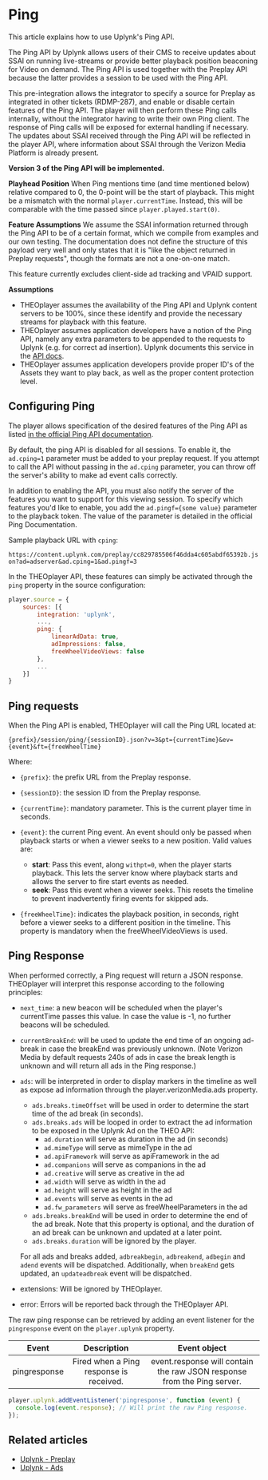 # Ping

This article explains how to use Uplynk's Ping API.

The Ping API by Uplynk allows users of their CMS to receive updates about SSAI on running live-streams or provide better playback position beaconing for Video on demand. The Ping API is used together with the Preplay API because the latter provides a session to be used with the Ping API.

This pre-integration allows the integrator to specify a source for Preplay as integrated in other tickets (RDMP-287), and enable or disable certain features of the Ping API. The player will then perform these Ping calls internally, without the integrator having to write their own Ping client. The response of Ping calls will be exposed for external handling if necessary. The updates about SSAI received through the Ping API will be reflected in the player API, where information about SSAI through the Verizon Media Platform is already present.

**Version 3 of the Ping API will be implemented.**

**Playhead Position**
When Ping mentions time (and time mentioned below) relative compared to 0, the 0-point will be the start of playback. This might be a mismatch with the normal `player.currentTime`. Instead, this will be comparable with the time passed since `player.played.start(0)`.

**Feature Assumptions**
We assume the SSAI information returned through the Ping API to be of a certain format, which we compile from examples and our own testing. The documentation does not define the structure of this payload very well and only states that it is "like the object returned in Preplay requests", though the formats are not a one-on-one match.

This feature currently excludes client-side ad tracking and VPAID support.

**Assumptions**

- THEOplayer assumes the availability of the Ping API and Uplynk content servers to be 100%, since these identify and provide the necessary streams for playback with this feature.
- THEOplayer assumes application developers have a notion of the Ping API, namely any extra parameters to be appended to the requests to Uplynk (e.g. for correct ad insertion). Uplynk documents this service in the [API docs](https://api-docs.uplynk.com/#Develop/Pingv3.htm).
- THEOplayer assumes application developers provide proper ID's of the Assets they want to play back, as well as the proper content protection level.

## Configuring Ping

The player allows specification of the desired features of the Ping API as listed [in the official Ping API documentation](https://api-docs.uplynk.com/#Develop/Pingv3.htm#Features).

By default, the ping API is disabled for all sessions. To enable it, the `ad.cping=1` parameter must be added to your preplay request. If you attempt to call the API without passing in the `ad.cping` parameter, you can throw off the server's ability to make ad event calls correctly.

In addition to enabling the API, you must also notify the server of the features you want to support for this viewing session. To specify which features you'd like to enable, you add the `ad.pingf={some value}` parameter to the playback token. The value of the parameter is detailed in the official Ping Documentation.

Sample playback URL with `cping`:

`https://content.uplynk.com/preplay/cc829785506f46dda4c605abdf65392b.json?ad=adserver&ad.cping=1&ad.pingf=3`

In the THEOplayer API, these features can simply be activated through the `ping` property in the source configuration:

```js
player.source = {
    sources: [{
        integration: 'uplynk',
        ...,
        ping: {
            linearAdData: true,
            adImpressions: false,
            freeWheelVideoViews: false
        },
        ...
    }]
}
```

## Ping requests

When the Ping API is enabled, THEOplayer will call the Ping URL located at:

```
{prefix}/session/ping/{sessionID}.json?v=3&pt={currentTime}&ev={event}&ft={freeWheelTime}
```

Where:

- `{prefix}`: the prefix URL from the Preplay response.
- `{sessionID}`: the session ID from the Preplay response.
- `{currentTime}`: mandatory parameter. This is the current player time in seconds.

- `{event}`: the current Ping event. An event should only be passed when playback starts or when a viewer seeks to a new position.
  Valid values are:

  - **start**: Pass this event, along `withpt=0`, when the player starts playback. This lets the server know where playback starts and allows the server to fire start events as needed.
  - **seek**: Pass this event when a viewer seeks. This resets the timeline to prevent inadvertently firing events for skipped ads.

- `{freeWheelTime}`: indicates the playback position, in seconds, right before a viewer seeks to a different position in the timeline. This property is mandatory when the freeWheelVideoViews is used.

## Ping Response

When performed correctly, a Ping request will return a JSON response. THEOplayer will interpret this response according to the following principles:

- `next_time`: a new beacon will be scheduled when the player's currentTime passes this value. In case the value is -1, no further beacons will be scheduled.
- `currentBreakEnd`: will be used to update the end time of an ongoing ad-break in case the breakEnd was previously unknown. (Note Verizon Media by default requests 240s of ads in case the break length is unknown and will return all ads in the Ping response.)
- `ads`: will be interpreted in order to display markers in the timeline as well as expose ad information through the player.verizonMedia.ads property.

  - `ads.breaks.timeOffset` will be used in order to determine the start time of the ad break (in seconds).
  - `ads.breaks.ads` will be looped in order to extract the ad information to be exposed in the Uplynk Ad on the THEO API:
    - `ad.duration` will serve as duration in the ad (in seconds)
    - `ad.mimeType` will serve as mimeType in the ad
    - `ad.apiFramework` will serve as apiFramework in the ad
    - `ad.companions` will serve as companions in the ad
    - `ad.creative` will serve as creative in the ad
    - `ad.width` will serve as width in the ad
    - `ad.height` will serve as height in the ad
    - `ad.events` will serve as events in the ad
    - `ad.fw_parameters` will serve as freeWheelParameters in the ad
  - `ads.breaks.breakEnd` will be used in order to determine the end of the ad break. Note that this property is optional, and the duration of an ad break can be unknown and updated at a later point.
  - `ads.breaks.duration` will be ignored by the player.

  For all ads and breaks added, `adbreakbegin`, `adbreakend`, `adbegin` and `adend` events will be dispatched. Additionally, when `breakEnd` gets updated, an `updateadbreak` event will be dispatched.

- extensions: Will be ignored by THEOplayer.
- error: Errors will be reported back through the THEOplayer API.

The raw ping response can be retrieved by adding an event listener for the `pingresponse` event on the `player.uplynk` property.

|    Event     |               Description               |                              Event object                               |
| :----------: | :-------------------------------------: | :---------------------------------------------------------------------: |
| pingresponse | Fired when a Ping response is received. | event.response will contain the raw JSON response from the Ping server. |

```js
player.uplynk.addEventListener('pingresponse', function (event) {
  console.log(event.response); // Will print the raw Ping response.
});
```

## Related articles

- [Uplynk - Preplay](01-preplay.md)
- [Uplynk - Ads](02-ads.md)
